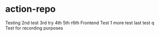 # action-repo
Testing
2nd test
3rd try
4th
5th
r6th
Frontend Test
1 more test
last test
q
Test for recording purposes
